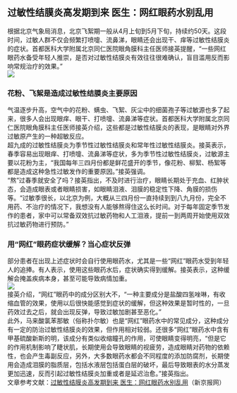 ## 过敏性结膜炎高发期到来 医生：网红眼药水别乱用  
根据北京气象局消息，北京飞絮期一般从4月上旬到5月下旬，持续约50天。这段时间，过敏人群不仅会频繁打喷嚏、流鼻涕，眼睛还会出现干、痒等过敏性结膜炎的症状。首都医科大学附属北京同仁医院眼角膜科主任医师接英提醒，“一些网红眼药水备受年轻人推崇，是否对过敏性结膜炎有效往往很难确认，盲目滥用反而影响常规治疗的效果。”  
![](http://cdncms.v-keep.cn/wp-content/uploads/2020/04/u21756111453347413620fm15gp0.jpg)  
### 花粉、飞絮是造成过敏性结膜炎主要原因  
气温逐步升高，空气中的花粉、螨虫、飞絮、灰尘中的细菌孢子等过敏源也多了起来，很多人会出现眼痒、眼干、打喷嚏、流鼻涕等症状。首都医科大学附属北京同仁医院眼角膜科主任医师接英介绍，这些都是过敏性结膜炎的表现，是眼睛对外界过敏原产生的一种超敏反应。  
超九成的过敏性结膜炎为季节性过敏性结膜炎和常年性过敏性结膜炎。接英表示，春季容易出现眼痒、打喷嚏、流鼻涕等症状，多为季节性过敏性结膜炎，过敏源主要以花粉为主，“我国每年三四月份都是鲜花盛开的季节，像花粉、柳絮、杨絮等都是造成这种急性过敏发作的重要原因。”接英强调。  
“熬”过春季就安全了吗？接英指出，不及时进行治疗，眼睛长期处于充血、红肿状态，会造成眼表或者眼睛损害，如眼睛泪液、泪膜的稳定性下降、角膜的损伤等。“过敏季很长，以北京为例，大概从三四月份一直持续到到八九月份，完全不用药、不治疗的情况下，我想没有人能够熬得住这么长时间。对于每年固定季节发作的患者，家中可以常备双效抗过敏药物和人工泪液，提前一到两周开始使用双效抗过敏药物进行预防。”  
### 用“网红”眼药症状缓解？当心症状反弹  
部分患者在出现上述症状时会自行使用眼药水，尤其是一些“网红”眼药水受到年轻人的追捧。有人表示，使用这些眼药水后，症状确实得到缓解。接英表示，这种缓解会掩盖疾病本身，甚至可能导致病情加重。  
![](http://cdncms.v-keep.cn/wp-content/uploads/2020/04/timg-13.gif)  
接英介绍，“网红”眼药中的成分区别大不，“一种主要成分是盐酸四氢唑啉，有收缩血管的效果，使用以后很快能感觉到症状的缓解，但这种效果是暂时性的，一旦药效过去之后，就会出现反弹，导致过敏加剧甚至恶化。”  
此外，马来酸氯苯那敏（俗称扑尔敏）也是“网红”眼药水中的常见成分，这种成分有一定的防治过敏性结膜炎的效果，但作用相对较弱。还很多“网红”眼药水中含有甲基硫酸新斯的明，该成分有类似收缩瞳孔的作用，可使眼睛变得明亮，“但是它的作用机制影响了睫状肌，长期使用会导致眼睛的视疲劳，造成眼睛对药物的依赖性，也会产生毒副反应，另外，大多数眼药水都会不同程度的添加防腐剂，长期使用会造成泪膜的脂质层，包括水液层包括蛋白层的破坏，最后导致眼表的水分蒸发更加迅速，反而引起过敏性结膜炎加重或者是延迟治愈。”接英指出。  
文章参考文献：<a href="http://www.bjnews.com.cn/health/2020/04/17/717938.html">过敏性结膜炎高发期到来 医生：网红眼药水别乱用</a>（新京报网）  
